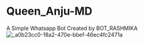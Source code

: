# Queen_Anju-MD
A Simple Whatsapp Bot Created by BOT_RASHMIKA
![_a0b23cc0-18a2-470e-bbef-46ec4fc2471a](https://github.com/user-attachments/assets/58e0b6a1-9b85-4583-b13a-b53874cd2e0b)
